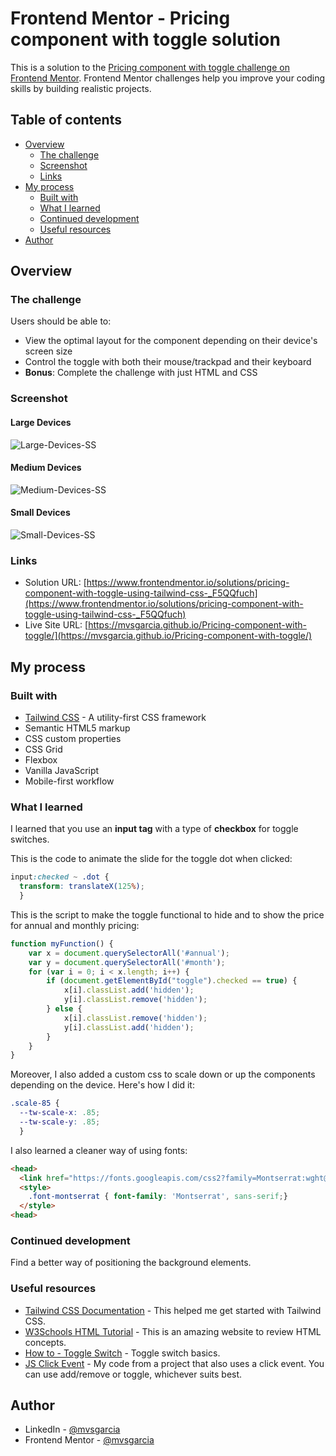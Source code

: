# Frontend Mentor - Pricing component with toggle solution

This is a solution to the [Pricing component with toggle challenge on Frontend Mentor](https://www.frontendmentor.io/challenges/pricing-component-with-toggle-8vPwRMIC). Frontend Mentor challenges help you improve your coding skills by building realistic projects. 

## Table of contents

- [Overview](#overview)
  - [The challenge](#the-challenge)
  - [Screenshot](#screenshot)
  - [Links](#links)
- [My process](#my-process)
  - [Built with](#built-with)
  - [What I learned](#what-i-learned)
  - [Continued development](#continued-development)
  - [Useful resources](#useful-resources)
- [Author](#author)

## Overview

### The challenge

Users should be able to:

- View the optimal layout for the component depending on their device's screen size
- Control the toggle with both their mouse/trackpad and their keyboard
- **Bonus**: Complete the challenge with just HTML and CSS

### Screenshot

#### Large Devices
![Large-Devices-SS](./lg-ss.png)

#### Medium Devices
![Medium-Devices-SS](./md-ss.png)

#### Small Devices
![Small-Devices-SS](./sm-ss.png)

### Links

- Solution URL: [https://www.frontendmentor.io/solutions/pricing-component-with-toggle-using-tailwind-css-_F5QQfuch](https://www.frontendmentor.io/solutions/pricing-component-with-toggle-using-tailwind-css-_F5QQfuch)
- Live Site URL: [https://mvsgarcia.github.io/Pricing-component-with-toggle/](https://mvsgarcia.github.io/Pricing-component-with-toggle/)

## My process

### Built with

- [Tailwind CSS](https://tailwindcss.com/) - A utility-first CSS framework 
- Semantic HTML5 markup
- CSS custom properties
- CSS Grid
- Flexbox
- Vanilla JavaScript
- Mobile-first workflow


### What I learned

I learned that you use an **input tag** with a type of **checkbox** for toggle switches.

This is the code to animate the slide for the toggle dot when clicked:

```css
input:checked ~ .dot {
  transform: translateX(125%);
  }
```

This is the script to make the toggle functional to hide and to show the price for annual and monthly pricing:

```js
function myFunction() {
    var x = document.querySelectorAll('#annual');
    var y = document.querySelectorAll('#month');
    for (var i = 0; i < x.length; i++) {
        if (document.getElementById("toggle").checked == true) {
            x[i].classList.add('hidden');
            y[i].classList.remove('hidden');
        } else {
            x[i].classList.remove('hidden');
            y[i].classList.add('hidden');
        }
    }
}
```

Moreover, I also added a custom css to scale down or up the components depending on the device. Here's how I did it:

```css
.scale-85 {
  --tw-scale-x: .85;
  --tw-scale-y: .85;
  }
```

I also learned a cleaner way of using fonts:

```html
<head>
  <link href="https://fonts.googleapis.com/css2?family=Montserrat:wght@700&display=swap" rel="stylesheet">
  <style>
    .font-montserrat { font-family: 'Montserrat', sans-serif;}
  </style>
<head>
```

### Continued development

Find a better way of positioning the background elements.


### Useful resources

- [Tailwind CSS Documentation](https://tailwindcss.com/docs) - This helped me get started with Tailwind CSS.
- [W3Schools HTML Tutorial](https://www.w3schools.com/html/) - This is an amazing website to review HTML concepts.
- [How to - Toggle Switch](https://www.w3schools.com/howto/howto_css_switch.asp) - Toggle switch basics.
- [JS Click Event](https://github.com/mvsgarcia/Responsive-Tailwind-CSS-Practice/blob/main/index.js) - My code from a project that also uses a click event. You can use add/remove or toggle, whichever suits best.

## Author

- LinkedIn - [@mvsgarcia](https://www.linkedin.com/in/mvsgarcia/)
- Frontend Mentor - [@mvsgarcia](https://www.frontendmentor.io/profile/mvsgarcia)
